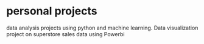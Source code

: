 # personal projects 
data analysis projects using python and machine learning.
Data visualization project on superstore sales data using Powerbi 
